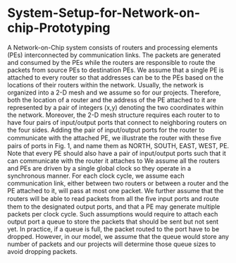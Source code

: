# System-Setup-for-Network-on-chip-Prototyping
A Network-on-Chip system consists of routers and processing elements (PEs) interconnected by communication links. The packets are generated and consumed by the PEs while the routers are responsible to route the packets from source PEs to destination PEs. We assume that a single PE is attached to every router so that addresses can be to the PEs based on the locations of their routers within the network. Usually, the network is organized into a 2-D mesh and we assume so for our projects. Therefore, both the location of a router and the address of the PE attached to it are represented by a pair of integers (x,y) denoting the two coordinates within the network. Moreover, the 2-D mesh structure requires each router to to have four pairs of input/output ports that connect to neighboring routers on the four sides. Adding the pair of input/output ports for the router to communicate with the attached PE, we illustrate the router with these ﬁve pairs of ports in Fig. 1, and name them as NORTH, SOUTH, EAST, WEST, PE. Note that every PE should also have a pair of input/output ports such that it can communicate with the router it attaches to
We assume all the routers and PEs are driven by a single global clock so they operate in a synchronous manner. For each clock cycle, we assume each communication link, either between two routers or between a router and the PE attached to it, will pass
at most one packet. We further assume that the routers will be able to read packets from all the ﬁve input ports and route them to the designated output ports, and that a PE may generate multiple packets per clock cycle. Such assumptions would require to attach each output port a queue to store the packets that should be sent but not sent yet. In practice, if a queue is full, the packet routed to the port have to be dropped. However, in our model, we assume that the queue would store any number of packets and our projects will determine those queue sizes to avoid dropping packets. 
